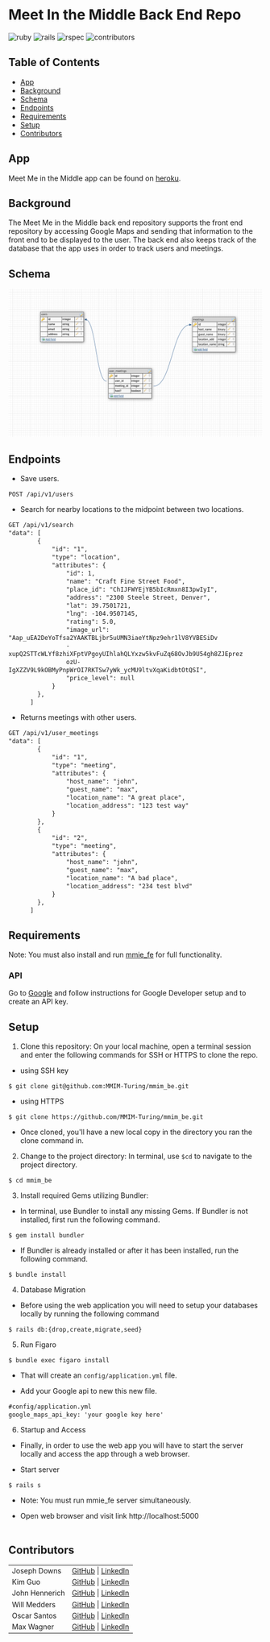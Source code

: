 # Meet In the Middle Back End Repo

![ruby](https://img.shields.io/badge/Ruby-2.7.4-red)
![rails](https://img.shields.io/badge/Rails-5.2.8-red)
![rspec](https://img.shields.io/badge/RSpec-3.11.0-green)
![contributors](https://img.shields.io/badge/Contributors-6-yellow)

## Table of Contents
- [App](#app)
- [Background](#background)
- [Schema](#schema)
- [Endpoints](#endpoints)
- [Requirements](#requirements)
- [Setup](#setup)
- [Contributors](#contributors)

## App

Meet Me in the Middle app can be found on [heroku](https://mmim.herokuapp.com/).

## Background

The Meet Me in the Middle back end repository supports the front end repository by accessing Google Maps and sending that information to the front end to be displayed to the user. The back end also keeps track of the database that the app uses in order to track users and meetings.

## Schema

![schema](./img/schema.png)

## Endpoints

- Save users.
```shell
POST /api/v1/users
```

- Search for nearby locations to the midpoint between two locations.
```shell
GET /api/v1/search
"data": [
        {
            "id": "1",
            "type": "location",
            "attributes": {
                "id": 1,
                "name": "Craft Fine Street Food",
                "place_id": "ChIJFWYEjYB5bIcRmxn8I3pwIyI",
                "address": "2300 Steele Street, Denver",
                "lat": 39.7501721,
                "lng": -104.9507145,
                "rating": 5.0,
                "image_url": "Aap_uEA2DeYoTfsa2YAAKTBLjbr5uUMN3iaeYtNpz9ehr1lV8YVBESiDv
                -xupQ2STTcWLYf8zhiXFptVPgoyUIhlahQLYxzw5kvFuZq68OvJb9U54gh8ZJEprez
                ozU-IgXZZV9L9kOBMyPnpWrOI7RKTSw7yWk_ycMU9ltvXqaKidbtOtQSI",
                "price_level": null
            }
        },
      ]     
```

- Returns meetings with other users.
```shell
GET /api/v1/user_meetings
"data": [
        {
            "id": "1",
            "type": "meeting",
            "attributes": {
                "host_name": "john",
                "guest_name": "max",
                "location_name": "A great place",
                "location_address": "123 test way"
            }
        },
        {
            "id": "2",
            "type": "meeting",
            "attributes": {
                "host_name": "john",
                "guest_name": "max",
                "location_name": "A bad place",
                "location_address": "234 test blvd"
            }
        },
      ]
```

## Requirements

Note: You must also install and run [mmie_fe](https://github.com/MMIM-Turing/mmim_fe) for full functionality.

### API
Go to [Google](https://developers.google.com) and follow instructions for Google Developer setup and to create an API key.

## Setup
1. Clone this repository: On your local machine, open a terminal session and enter the following commands for SSH or HTTPS to clone the repo.

- using SSH key <br>
```shell
$ git clone git@github.com:MMIM-Turing/mmim_be.git
```

- using HTTPS <br>
```shell
$ git clone https://github.com/MMIM-Turing/mmim_be.git
```

- Once cloned, you'll have a new local copy in the directory you ran the clone command in.

2. Change to the project directory: In terminal, use `$cd` to navigate to the project directory.
```shell
$ cd mmim_be
```

3. Install required Gems utilizing Bundler: <br>
- In terminal, use Bundler to install any missing Gems. If Bundler is not installed, first run the following command.
```shell
$ gem install bundler
```

- If Bundler is already installed or after it has been installed, run the following command.
```shell
$ bundle install
```

4. Database Migration<br>
- Before using the web application you will need to setup your databases locally by running the following command
```shell
$ rails db:{drop,create,migrate,seed}
```
5. Run Figaro
```shell
$ bundle exec figaro install
```
- That will create an `config/application.yml` file.

- Add your Google api to new this new file.
```shell
#config/application.yml
google_maps_api_key: 'your google key here'
```

6. Startup and Access<br>
- Finally, in order to use the web app you will have to start the server locally and access the app through a web browser.

- Start server
```shell
$ rails s
```
- Note: You must run mmie_fe server simultaneously.

- Open web browser and visit link
    http://localhost:5000 <br><br>


## Contributors
|  | |
| --- | --- |
| Joseph Downs | [GitHub](https://github.com/josephdowns) &#124; [LinkedIn](https://www.linkedin.com/in/josdowns/) |
| Kim Guo | [GitHub](https://github.com/kg-byte) &#124; [LinkedIn](https://www.linkedin.com/in/kim-guo-5331b4158/) |
| John Hennerich |[GitHub](https://github.com/jhennerich) &#124; [LinkedIn](https://www.linkedin.com/in/john-hennerich/) |
| Will Medders | [GitHub](https://github.com/wmedders21) &#124; [LinkedIn](https://www.linkedin.com/in/will-medders-781a80232/) |
| Oscar Santos | [GitHub](https://github.com/Oscar-Santos) &#124; [LinkedIn](https://www.linkedin.com/in/oscar-santos-perez/) |
|Max Wagner | [GitHub](https://github.com/MWagner3) &#124; [LinkedIn](https://www.linkedin.com/in/maximilian-wagner3350/)|
